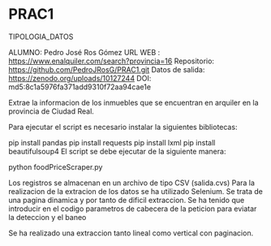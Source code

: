 # PRAC1
 TIPOLOGIA_DATOS

ALUMNO: Pedro José Ros Gómez
URL WEB : https://www.enalquiler.com/search?provincia=16
Repositorio: https://github.com/PedroJRosG/PRAC1.git
Datos de salida: https://zenodo.org/uploads/10127244
DOI: md5:8c1a5976fa371add9310f72aa94cae1e 

Extrae la informacion de los inmuebles que se encuentran en arquiler en la provincia de Ciudad Real.

Para ejecutar el script es necesario instalar la siguientes bibliotecas:

pip install pandas
pip install requests
pip install lxml
pip install beautifulsoup4
El script se debe ejecutar de la siguiente manera:

python foodPriceScraper.py

Los registros se almacenan en un archivo de tipo CSV (salida.cvs)
Para la realizacion de la extracion de los datos  se ha utilizado Selenium.
Se trata de una pagina dinamica y por tanto de dificil extraccion.
Se ha tenido que introducir en el codigo parametros de cabecera de la peticion
para eviatar la deteccion y el baneo

Se ha realizado una extraccion tanto lineal como vertical con paginacion.
